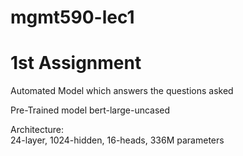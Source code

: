# mgmt590-lec1
# 1st Assignment

Automated Model which answers the questions asked

Pre-Trained model bert-large-uncased 

Architecture: 	
24-layer, 1024-hidden, 16-heads, 336M parameters
